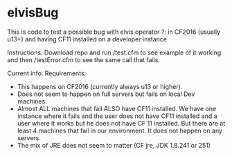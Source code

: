 # elvisBug
This is code to test a possible bug with elvis operator ?: in CF2016 (usually u13+) and having CF11 installed on a developer instance

Instructions:
Download repo and run /test.cfm to see example of it working and then /testError.cfm to see the same call that fails.

Current info:
Requirements:
- This happens on CF2016 (currently always u13 or higher).
- Does not seem to happen on full servers but fails on local Dev machines.
- Almost ALL machines that fail ALSO have CF11 installed. We have one instance where it fails and the user does not have CF11 installed and a user where it works but he does not have CF 11 installed. But there are at least 4 machines that fail in our environment. It does not happen on any servers.
- The mix of JRE does not seem to matter (CF jre, JDK 1.8.241 or 251)
